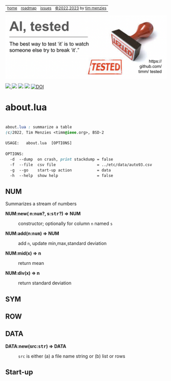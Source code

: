 <small><p>&nbsp;
<a name=top></a>
<table><tr> 
<td><a href="/README.md#top">home</a>
<td><a href="/ROADMAP.md">roadmap</a>
<td><a href="http:github.com/timm/tested/issues">issues</a>
<td> <a href="/LICENSE.md">&copy;2022,2023</a> by <a href="http://menzies.us">tim menzies</a>
</tr></table></small>
<img  align=center width=600 src="/docs/img/banner.png"></p>
<p> <img src="https://img.shields.io/badge/task-ai-blueviolet"><a
href="https://github.com/timm/tested/actions/workflows/tests.yml"> <img 
 src="https://github.com/timm/tested/actions/workflows/tests.yml/badge.svg"></a> <img 
 src="https://img.shields.io/badge/language-lua-orange"> <img 
 src="https://img.shields.io/badge/purpose-teaching-yellow"> <a 
 href="https://zenodo.org/badge/latestdoi/569981645"> <img 
 src="https://zenodo.org/badge/569981645.svg" alt="DOI"></a></p>


# about.lua

```css

about.lua : summarize a table
(c)2022, Tim Menzies <timm@ieee.org>, BSD-2 

USAGE:   about.lua  [OPTIONS]

OPTIONS:
  -d  --dump  on crash, print stackdump = false
  -f  --file  csv file                  = ../etc/data/auto93.csv
  -g  --go    start-up action           = data
  -h  --help  show help                 = false

```
 
## NUM	
Summarizes a stream of numbers	

<dl>
<dt><b> NUM:new(  n:<tt>num</tt>?, s:<tt>str</tt>?) &rArr;  NUM </b></dt><dd>

  constructor; optionally for column `n` named `s` 

</dd>
<dt><b> NUM:add(n:<tt>num</tt>) &rArr;  NUM </b></dt><dd>

 add `n`, update min,max,standard deviation

</dd>
<dt><b> NUM:mid(x) &rArr;  n </b></dt><dd>

 return mean

</dd>
<dt><b> NUM:div(x) &rArr;  n </b></dt><dd>

 return standard deviation

</dd>
</dl>

## SYM	
## ROW	
## DATA	

<dl>
<dt><b> DATA:new(src:<tt>str</tt>) &rArr;  DATA </b></dt><dd>

 `src` is either (a) a file name string or (b) list or rows

</dd>
</dl>

## Start-up	
